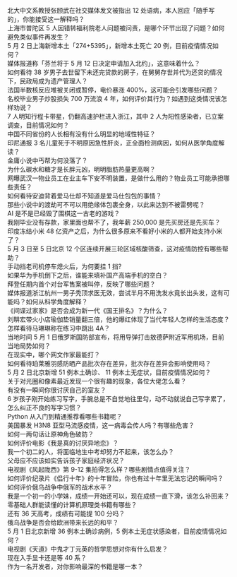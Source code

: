 北大中文系教授张颐武在社交媒体发文被指出 12 处语病，本人回应「随手写的」，你能接受这一解释吗？  
上海市普陀区 5 人因错转福利院老人问题被问责，是哪个环节出现了问题？如何避免类似事件再发生？  
5 月 2 日上海新增本土「274+5395」，新增本土死亡 20 例，目前疫情情况如何？  
媒体报道称「芬兰将于 5 月 12 日决定申请加入北约」，这意味着什么？  
如何看待 38 岁男子去世留下未还完贷款的房子，在舅舅存世并代为还贷的情况下，民政局成为遗产管理人？  
法国半数核反应堆被关闭或暂停，电价暴涨 400%，这可能会引发哪些问题？  
名校毕业男子炒股损失 700 万流浪 4 年，如何评价其行为？如遇到这类情况该怎样劝说？  
7 人明知行程卡带星，仍翻高速护栏进入浙江，其中 2 人为阳性感染者，已立案调查，目前情况如何？  
中国不同省份的人长相有没有什么明显的地域性特征？  
印尼通报 3 名儿童死于不明原因急性肝炎，正全面检测病因，如何从医学角度解读？  
金庸小说中丐帮为何没落了？  
为什么碳水和糖才是长胖元凶，明明脂肪热量更高啊？  
网曝武汉一物业员工在业主车下安不明装置，是做什么用的？物业员工可能承担哪些责任？  
如何看待安迪背着爱马仕却不知道是爱马仕包包的事情？  
那些小说中的渡劫可不可以用绝缘体包裹全身，以此来达到不被雷劈呢？  
AI 是不是已经毁了围棋这一古老的游戏？  
我刚毕业没有存款，家里面也帮不了，我年薪 250,000 是先买房还是先买车？  
印度冻结小米 48 亿资产之后，为什么很多原来不看好小米的人都开始支持小米了？  
5 月 3 日至 5 日北京 12 个区连续开展三轮区域核酸筛查，这对疫情防控有哪些帮助？  
手动挡老司机停车熄火后，为何要挂 1 挡?  
如果华为手机倒下之后，谁能来填补国产高端手机的空白？  
拜登任期内首个对台军售案被叫停，反映了哪些问题？  
媒体报道浙江杭州一男子秃顶求医无效，尝试半月不用洗发水竟长出头发，这有可能吗？如何从科学角度解释？  
《间谍过家家》是否会成为新一代《国王排名》？为什么？  
刘畊宏带火小店瑜伽垫销量翻三倍，他的爆红体现了当代年轻人怎样的生活态度？  
怎样看待马琳琳称在练习中跳出 4A？  
当地时间 5 月 1 日俄罗斯国防部宣布，将用导弹打击敖德萨附近军用机场，目前当地局势如何？  
在现实中，哪个网文作家最能打？  
如何看待珀莱雅羽感防晒产品批次存在差异，批次存在差异会影响使用吗？  
5 月 2 日北京新增 51 例本土确诊、 11 例本土无症状，目前疫情情况如何？  
关于对光圈和像素最近发现一个很有趣的现象，各位大佬怎么看？  
有没有一瞬间你很讨厌自己的室友？  
6 岁孩子刚开始练习写字，手腕总是不自觉地往里勾，动不动就说自己写字累了，怎么纠正不良的写字习惯？  
Python 从入门到精通推荐看哪些书籍呢？  
美国暴发 H3N8 亚型马流感疫情，这一病毒会传人吗？有哪些危害？  
如何一两句话让原神角色破防？  
如何评价电影《我是真的讨厌异地恋》？  
我一个初二的人，将面临地生中考却努力不起来，该怎么办？  
父母应不应该如实告诉孩子家庭经济状况？  
电视剧《风起陇西》第 9-12 集拍得怎么样？哪些剧情点值得关注？  
如何评价纪录片《侣行十年》的十年冒险，你也有过十年里无法忘记的瞬间吗？  
如何评价俄乌战争中俄军的战术水平？  
我是一个初一的小学妹，成绩一开始还可以，现在成绩一直下滑，该怎么补回来？  
零基础人群能读懂的计算机原理类书籍有哪些？  
还有 36 天高考，成绩有可能提 100 分吗？  
俄乌战争是否会给欧洲带来长远的和平？  
5 月 1 日北京新增 36 例本土确诊病例，5 例本土无症状感染者，目前疫情情况如何？  
电视剧《天道》中鬼才丁元英的哲学思想对你有什么启发？  
现在入手显卡还是等 40 系？  
作为一名开发者，对你影响最深的书籍是哪一本？  
